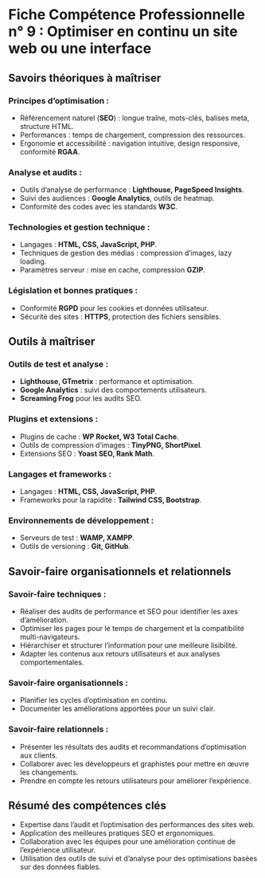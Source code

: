 # Fiche Compétence Professionnelle n° 9 : Optimiser en continu un site web ou une interface

## Savoirs théoriques à maîtriser

### Principes d’optimisation :
- Référencement naturel (**SEO**) : longue traîne, mots-clés, balises meta, structure HTML.
- Performances : temps de chargement, compression des ressources.
- Ergonomie et accessibilité : navigation intuitive, design responsive, conformité **RGAA**.

### Analyse et audits :
- Outils d’analyse de performance : **Lighthouse, PageSpeed Insights**.
- Suivi des audiences : **Google Analytics**, outils de heatmap.
- Conformité des codes avec les standards **W3C**.

### Technologies et gestion technique :
- Langages : **HTML, CSS, JavaScript, PHP**.
- Techniques de gestion des médias : compression d’images, lazy loading.
- Paramètres serveur : mise en cache, compression **GZIP**.

### Législation et bonnes pratiques :
- Conformité **RGPD** pour les cookies et données utilisateur.
- Sécurité des sites : **HTTPS**, protection des fichiers sensibles.

## Outils à maîtriser

### Outils de test et analyse :
- **Lighthouse, GTmetrix** : performance et optimisation.
- **Google Analytics** : suivi des comportements utilisateurs.
- **Screaming Frog** pour les audits SEO.

### Plugins et extensions :
- Plugins de cache : **WP Rocket, W3 Total Cache**.
- Outils de compression d’images : **TinyPNG, ShortPixel**.
- Extensions SEO : **Yoast SEO, Rank Math**.

### Langages et frameworks :
- Langages : **HTML, CSS, JavaScript, PHP**.
- Frameworks pour la rapidité : **Tailwind CSS, Bootstrap**.

### Environnements de développement :
- Serveurs de test : **WAMP, XAMPP**.
- Outils de versioning : **Git, GitHub**.

## Savoir-faire organisationnels et relationnels

### Savoir-faire techniques :
- Réaliser des audits de performance et SEO pour identifier les axes d’amélioration.
- Optimiser les pages pour le temps de chargement et la compatibilité multi-navigateurs.
- Hiérarchiser et structurer l’information pour une meilleure lisibilité.
- Adapter les contenus aux retours utilisateurs et aux analyses comportementales.

### Savoir-faire organisationnels :
- Planifier les cycles d’optimisation en continu.
- Documenter les améliorations apportées pour un suivi clair.

### Savoir-faire relationnels :
- Présenter les résultats des audits et recommandations d’optimisation aux clients.
- Collaborer avec les développeurs et graphistes pour mettre en œuvre les changements.
- Prendre en compte les retours utilisateurs pour améliorer l’expérience.

## Résumé des compétences clés
- Expertise dans l’audit et l’optimisation des performances des sites web.
- Application des meilleures pratiques SEO et ergonomiques.
- Collaboration avec les équipes pour une amélioration continue de l’expérience utilisateur.
- Utilisation des outils de suivi et d’analyse pour des optimisations basées sur des données fiables.
